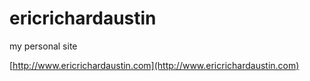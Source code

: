 # ericrichardaustin
my personal site

[http://www.ericrichardaustin.com](http://www.ericrichardaustin.com)
